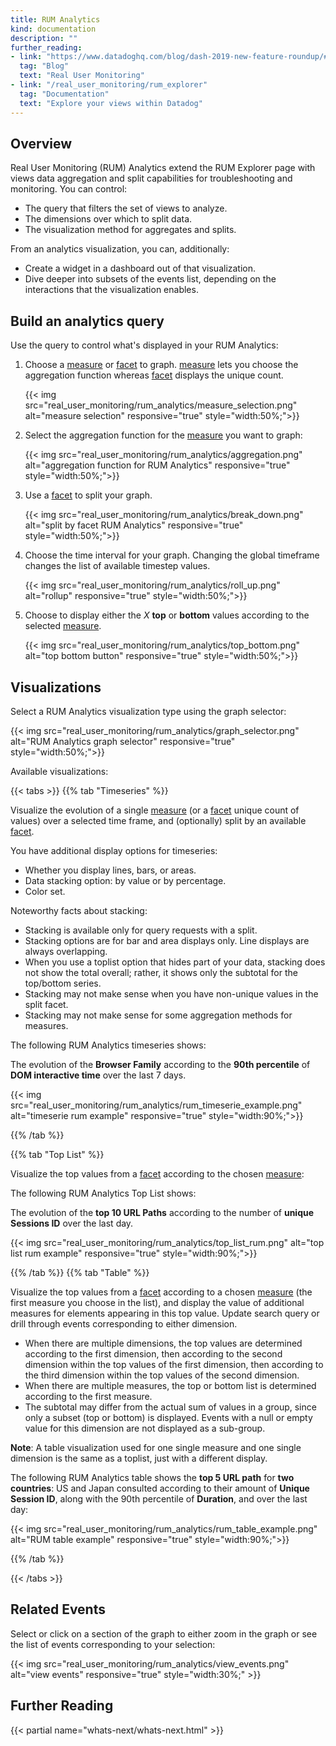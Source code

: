 ```yaml
---
title: RUM Analytics
kind: documentation
description: ""
further_reading:
- link: "https://www.datadoghq.com/blog/dash-2019-new-feature-roundup/#real-user-monitoring"
  tag: "Blog"
  text: "Real User Monitoring"
- link: "/real_user_monitoring/rum_explorer"
  tag: "Documentation"
  text: "Explore your views within Datadog"
---
```


## Overview

Real User Monitoring (RUM) Analytics extend the RUM Explorer page with views data aggregation and split capabilities for troubleshooting and monitoring. You can control:

* The query that filters the set of views to analyze.
* The dimensions over which to split data.
* The visualization method for aggregates and splits.

From an analytics visualization, you can, additionally:

* Create a widget in a dashboard out of that visualization.
* Dive deeper into subsets of the events list, depending on the interactions that the visualization enables.

## Build an analytics query

Use the query to control what's displayed in your RUM Analytics:

1. Choose a [measure][1] or [facet][2] to graph. [measure][1] lets you choose the aggregation function whereas [facet][2] displays the unique count.

    {{< img src="real_user_monitoring/rum_analytics/measure_selection.png" alt="measure selection" responsive="true" style="width:50%;">}}
2. Select the aggregation function for the [measure][1] you want to graph:

    {{< img src="real_user_monitoring/rum_analytics/aggregation.png" alt="aggregation function for RUM Analytics" responsive="true" style="width:50%;">}}

3. Use a [facet][2] to split your graph.

    {{< img src="real_user_monitoring/rum_analytics/break_down.png" alt="split by facet RUM Analytics" responsive="true" style="width:50%;">}}

4. Choose the time interval for your graph.
  Changing the global timeframe changes the list of available timestep values.

    {{< img src="real_user_monitoring/rum_analytics/roll_up.png" alt="rollup" responsive="true" style="width:50%;">}}

4. Choose to display either the *X* **top** or **bottom** values according to the selected [measure][1].

    {{< img src="real_user_monitoring/rum_analytics/top_bottom.png" alt="top bottom button" responsive="true" style="width:50%;">}}

## Visualizations

Select a RUM Analytics visualization type using the graph selector:

{{< img src="real_user_monitoring/rum_analytics/graph_selector.png" alt="RUM Analytics graph selector" responsive="true" style="width:50%;">}}

Available visualizations:

{{< tabs >}}
{{% tab "Timeseries" %}}

Visualize the evolution of a single [measure][1] (or a [facet][2] unique count of values) over a selected time frame, and (optionally) split by an available [facet][2].

You have additional display options for timeseries:

* Whether you display lines, bars, or areas.
* Data stacking option: by value or by percentage.
* Color set.

Noteworthy facts about stacking:

* Stacking is available only for query requests with a split.
* Stacking options are for bar and area displays only. Line displays are always overlapping.
* When you use a toplist option that hides part of your data, stacking does not show the total overall; rather, it shows only the subtotal for the top/bottom series.
* Stacking may not make sense when you have non-unique values in the split facet.
* Stacking may not make sense for some aggregation methods for measures.

The following RUM Analytics timeseries shows:

The evolution of the **Browser Family** according to the **90th percentile** of **DOM interactive time** over the last 7 days.

{{< img src="real_user_monitoring/rum_analytics/rum_timeserie_example.png" alt="timeserie rum example" responsive="true" style="width:90%;">}}

[1]: /real_user_monitoring/rum_explorer/?tab=measures#facets-measures
[2]: /real_user_monitoring/rum_explorer/?tab=facets#facets-measures
{{% /tab %}}

{{% tab "Top List" %}}

Visualize the top values from a [facet][1] according to the chosen [measure][2]:

The following RUM Analytics Top List shows:

The evolution of the **top 10 URL Paths** according to the number of **unique Sessions ID** over the last day.

{{< img src="real_user_monitoring/rum_analytics/top_list_rum.png" alt="top list rum example" responsive="true" style="width:90%;">}}

[1]: /real_user_monitoring/rum_explorer/?tab=facets#facets-measures
[2]: /real_user_monitoring/rum_explorer/?tab=measures#facets-measures
{{% /tab %}}
{{% tab "Table" %}}

Visualize the top values from a [facet][1] according to a chosen [measure][2] (the first measure you choose in the list), and display the value of additional measures for elements appearing in this top value. Update search query or drill through events corresponding to either dimension.

* When there are multiple dimensions, the top values are determined according to the first dimension, then according to the second dimension within the top values of the first dimension, then according to the third dimension within the top values of the second dimension.
* When there are multiple measures, the top or bottom list is determined according to the first measure.
* The subtotal may differ from the actual sum of values in a group, since only a subset (top or bottom) is displayed. Events with a null or empty value for this dimension are not displayed as a sub-group.

 **Note**: A table visualization used for one single measure and one single dimension is the same as a toplist, just with a different display.

 The following RUM Analytics table shows the **top 5 URL path** for **two countries**: US and Japan consulted according to their amount of **Unique Session ID**, along with the 90th percentile of **Duration**, and over the last day:

{{< img src="real_user_monitoring/rum_analytics/rum_table_example.png" alt="RUM table example" responsive="true" style="width:90%;">}}

[1]: /real_user_monitoring/rum_explorer/?tab=facets#facets-measures
[2]: /real_user_monitoring/rum_explorer/?tab=measures#facets-measures
{{% /tab %}}

{{< /tabs >}}

## Related Events

Select or click on a section of the graph to either zoom in the graph or see the list of events corresponding to your selection:

{{< img src="real_user_monitoring/rum_analytics/view_events.png" alt="view events" responsive="true" style="width:30%;" >}}

## Further Reading

{{< partial name="whats-next/whats-next.html" >}}

[1]: /real_user_monitoring/rum_explorer/?tab=measures#facets-measures
[2]: /real_user_monitoring/rum_explorer/?tab=facets#facets-measures
